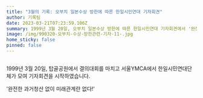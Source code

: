 ```yaml
---
title: "3월의 기록: 오부치 일본수상 방한에 따른 한일시민연대 기자회견"
author: 기록팀
date: 2023-03-21T07:23:59.106Z
summary: 1999년 3월 20일, 오부치 일본수상 방한에 따른 한일시민연대 기자회견에서 '완전한 과거청산 없이 미래관계란 없다'를 외치다!
image: /img/990320-오부치-수상-방한관련-기자-11-.jpg
home_sticky: false
pinned: false
---
```

![]()

1999년 3월 20일, 탑골공원에서 결의대회를 마치고 서울YMCA에서 한일시민연대단체가 모여 기자회견을 시작하였습니다.

'완전한 과거청산 없이 미래관계란 없다!'